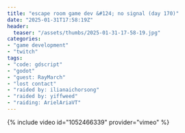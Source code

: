 ```yaml
---
title: "escape room game dev &#124; no signal (day 170)"
date: "2025-01-31T17:58:19Z"
header:
  teaser: "/assets/thumbs/2025-01-31-17-58-19.jpg"
categories:
- "game development"
- "twitch"
tags:
- "code: gdscript"
- "godot"
- "guest: RayMarch"
- "lost contact"
- "raided by: ilianaichorsong"
- "raided by: yiffweed"
- "raiding: ArielAriaVT"
---
```

{% include video id="1052466339" provider="vimeo" %}
